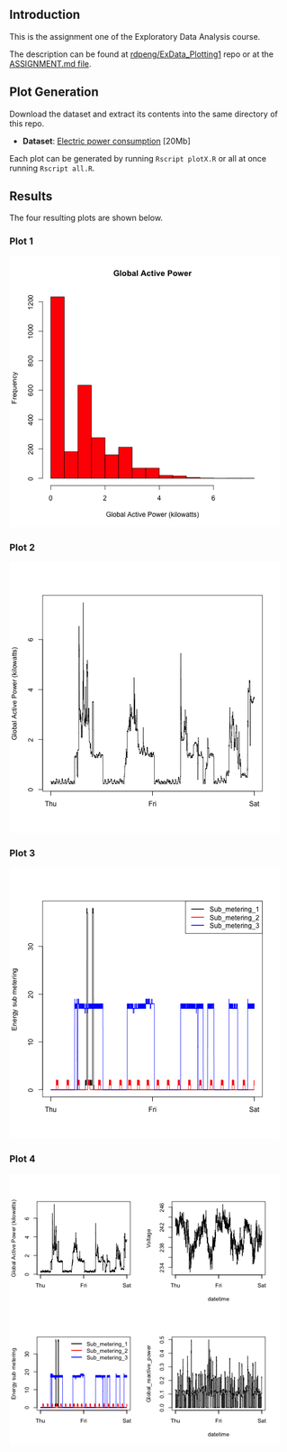 ## Introduction
This is the assignment one of the Exploratory Data Analysis course.

The description can be found at <a href="https://github.com/rdpeng/ExData_Plotting1">rdpeng/ExData_Plotting1</a> repo or at the [ASSIGNMENT.md file](ASSIGNMENT.md).

## Plot Generation
Download the dataset and extract its contents into the same directory of this repo.

* <b>Dataset</b>: <a href="https://d396qusza40orc.cloudfront.net/exdata%2Fdata%2Fhousehold_power_consumption.zip">Electric power consumption</a> [20Mb]

Each plot can be generated by running <code>Rscript plotX.R</code> or all at once running <code>Rscript all.R</code>. 

## Results

The four resulting plots are shown below. 

### Plot 1

![Global Active Power Historgram](plot1.png) 

### Plot 2

![Global Active Power X Datetime](plot2.png) 


### Plot 3

![Energy sub metering](plot3.png) 


### Plot 4

![Mix of plots](plot4.png) 

